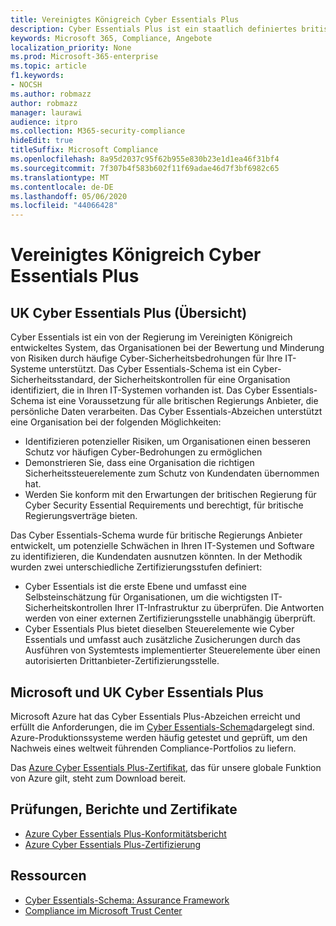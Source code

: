 ```yaml
---
title: Vereinigtes Königreich Cyber Essentials Plus
description: Cyber Essentials Plus ist ein staatlich definiertes britisches System, das Organisationen dabei unterstützt, gegen häufige Cyber-Sicherheitsbedrohungen zu schützen.
keywords: Microsoft 365, Compliance, Angebote
localization_priority: None
ms.prod: Microsoft-365-enterprise
ms.topic: article
f1.keywords:
- NOCSH
ms.author: robmazz
author: robmazz
manager: laurawi
audience: itpro
ms.collection: M365-security-compliance
hideEdit: true
titleSuffix: Microsoft Compliance
ms.openlocfilehash: 8a95d2037c95f62b955e830b23e1d1ea46f31bf4
ms.sourcegitcommit: 7f307b4f583b602f11f69adae46d7f3bf6982c65
ms.translationtype: MT
ms.contentlocale: de-DE
ms.lasthandoff: 05/06/2020
ms.locfileid: "44066428"
---
```

# <a name="united-kingdom-cyber-essentials-plus"></a>Vereinigtes Königreich Cyber Essentials Plus

## <a name="uk-cyber-essentials-plus-overview"></a>UK Cyber Essentials Plus (Übersicht)

Cyber Essentials ist ein von der Regierung im Vereinigten Königreich entwickeltes System, das Organisationen bei der Bewertung und Minderung von Risiken durch häufige Cyber-Sicherheitsbedrohungen für Ihre IT-Systeme unterstützt. Das Cyber Essentials-Schema ist ein Cyber-Sicherheitsstandard, der Sicherheitskontrollen für eine Organisation identifiziert, die in Ihren IT-Systemen vorhanden ist. Das Cyber Essentials-Schema ist eine Voraussetzung für alle britischen Regierungs Anbieter, die persönliche Daten verarbeiten. Das Cyber Essentials-Abzeichen unterstützt eine Organisation bei der folgenden Möglichkeiten:

- Identifizieren potenzieller Risiken, um Organisationen einen besseren Schutz vor häufigen Cyber-Bedrohungen zu ermöglichen
- Demonstrieren Sie, dass eine Organisation die richtigen Sicherheitssteuerelemente zum Schutz von Kundendaten übernommen hat.
- Werden Sie konform mit den Erwartungen der britischen Regierung für Cyber Security Essential Requirements und berechtigt, für britische Regierungsverträge bieten.

Das Cyber Essentials-Schema wurde für britische Regierungs Anbieter entwickelt, um potenzielle Schwächen in Ihren IT-Systemen und Software zu identifizieren, die Kundendaten ausnutzen könnten. In der Methodik wurden zwei unterschiedliche Zertifizierungsstufen definiert:

- Cyber Essentials ist die erste Ebene und umfasst eine Selbsteinschätzung für Organisationen, um die wichtigsten IT-Sicherheitskontrollen Ihrer IT-Infrastruktur zu überprüfen. Die Antworten werden von einer externen Zertifizierungsstelle unabhängig überprüft.
- Cyber Essentials Plus bietet dieselben Steuerelemente wie Cyber Essentials und umfasst auch zusätzliche Zusicherungen durch das Ausführen von Systemtests implementierter Steuerelemente über einen autorisierten Drittanbieter-Zertifizierungsstelle.

## <a name="microsoft-and-uk-cyber-essentials-plus"></a>Microsoft und UK Cyber Essentials Plus

Microsoft Azure hat das Cyber Essentials Plus-Abzeichen erreicht und erfüllt die Anforderungen, die im [Cyber Essentials-Schema](https://go.microsoft.com/fwlink/p/?linkid=2099398)dargelegt sind. Azure-Produktionssysteme werden häufig getestet und geprüft, um den Nachweis eines weltweit führenden Compliance-Portfolios zu liefern.

Das [Azure Cyber Essentials Plus-Zertifikat](https://aka.ms/AzureCyberEPlusCert), das für unsere globale Funktion von Azure gilt, steht zum Download bereit.

## <a name="audits-reports-and-certificates"></a>Prüfungen, Berichte und Zertifikate

- [Azure Cyber Essentials Plus-Konformitätsbericht](https://aka.ms/AzureCyberEPlusReport)
- [Azure Cyber Essentials Plus-Zertifizierung](https://aka.ms/AzureCyberEPlusCert)

## <a name="resources"></a>Ressourcen

- [Cyber Essentials-Schema: Assurance Framework](https://www.cyberaware.gov.uk/cyberessentials/files/assurance-framework.pdf)
- [Compliance im Microsoft Trust Center](https://www.microsoft.com/trust-center/compliance/compliance-overview)
